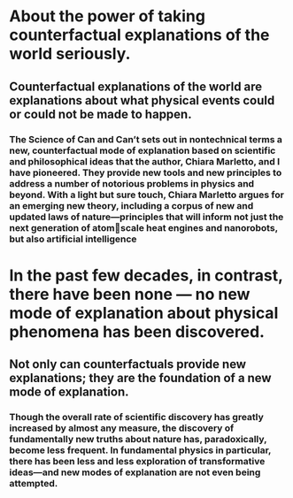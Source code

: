 # About the power of taking counterfactual explanations of the world seriously.

## Counterfactual explanations of the world are explanations about what physical events could or could not be made to happen.

### The Science of Can and Can’t sets out in nontechnical terms a new, counterfactual mode of explanation based on scientific and philosophical ideas that the author, Chiara Marletto, and I have pioneered. They provide new tools and new principles to address a number of notorious problems in physics and beyond. With a light but sure touch, Chiara Marletto argues for an emerging new theory, including a corpus of new and updated laws of nature—principles that will inform not just the next generation of atomscale heat engines and nanorobots, but also artificial intelligence

# In the past few decades, in contrast, there have been none — no new mode of explanation about physical phenomena has been discovered.
## Not only can counterfactuals provide new explanations; they are the foundation of a new mode of explanation.
### Though the overall rate of scientific discovery has greatly increased by almost any measure, the discovery of fundamentally new truths about nature has, paradoxically, become less frequent. In fundamental physics in particular, there has been less and less exploration of transformative ideas—and new modes of explanation are not even being attempted.

